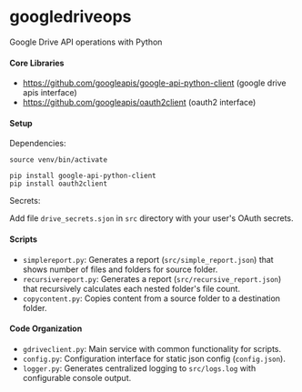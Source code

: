 # googledriveops

Google Drive API operations with Python

#### Core Libraries
- https://github.com/googleapis/google-api-python-client (google drive apis interface)
- https://github.com/googleapis/oauth2client (oauth2 interface)

#### Setup
Dependencies:
```
source venv/bin/activate

pip install google-api-python-client
pip install oauth2client
```
Secrets:

Add file `drive_secrets.sjon` in `src` directory with your user's OAuth secrets.

#### Scripts

- `simplereport.py`: Generates a report (`src/simple_report.json`) that shows number of files and folders for source folder.
- `recursivereport.py`: Generates a report (`src/recursive_report.json`) that recursively calculates each nested folder's file count.
- `copycontent.py`: Copies content from a source folder to a destination folder.

#### Code Organization

- `gdriveclient.py`: Main service with common functionality for scripts.
- `config.py`: Configuration interface for static json config (`config.json`).
- `logger.py`: Generates centralized logging to `src/logs.log` with configurable console output.